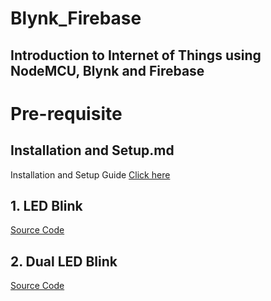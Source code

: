# Blynk_Firebase
## Introduction to Internet of Things using NodeMCU, Blynk and Firebase

# Pre-requisite

## Installation and Setup.md
Installation and Setup Guide [Click here](https://github.com/SinkuKumar/Blynk_Firebase/blob/main/Installation_Setup.md)

## 1. LED Blink
[Source Code](https://github.com/SinkuKumar/Blynk_Firebase/blob/main/1_LED_Blink/1_LED_Blink.ino)

## 2. Dual LED Blink
[Source Code](https://github.com/SinkuKumar/Blynk_Firebase/blob/main/2_LED_Blink/2_LED_Blink.ino)
